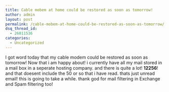 ```yaml
---
title: Cable mobem at home could be restored as soon as tomorrow!
author: admin
layout: post
permalink: /cable-mobem-at-home-could-be-restored-as-soon-as-tomorrow/
dsq_thread_id:
  - 26011536
categories:
  - Uncategorized
---
```

I got word today that my cable modem could be restored as soon as tomorrow! Now that i am happy about! i currently have all my mail stored in a mail box in a seperate hosting company. and there is quite a lot! **12256**! and that doesent include the 50 or so that i have read. thats just unread email! this is going to take a while. thank god for mail filtering in Exchange and Spam filtering too!